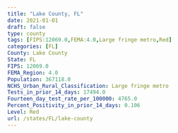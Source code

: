 ```yaml
---
title: "Lake County, FL"
date: 2021-01-01
draft: false
type: county
tags: [FIPS:12069.0,FEMA:4.0,Large fringe metro,Red]
categories: [FL]
County: Lake County
State: FL
FIPS: 12069.0
FEMA_Region: 4.0
Population: 367118.0
NCHS_Urban_Rural_Classification: Large fringe metro
Tests_in_prior_14_days: 17494.0
Fourteen_day_test_rate_per_100000: 4765.0
Percent_Positivity_in_prior_14_days: 0.106
Level: Red
url: /states/FL/lake-county
---
```



